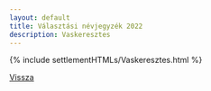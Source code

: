```yaml
---
layout: default
title: Választási névjegyzék 2022
description: Vaskeresztes
---
```


{% include settlementHTMLs/Vaskeresztes.html %}

[Vissza](./)